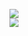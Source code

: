 [![](https://img.shields.io/badge/Made%20With-Github%20Spray-lightgrey.svg?style=for-the-badge&logo=github)](https://github.com/Annihil/github-spray#3903)  
[![](https://i.imgur.com/2DrTn0Z.gif)](https://github.com/Annihil/github-spray)
